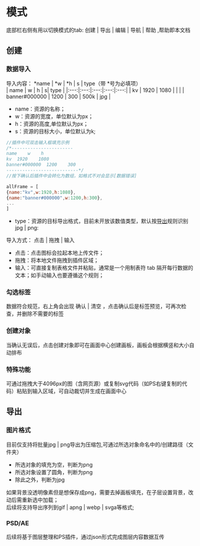 # 模式
<span class="keyInfo">底部栏右侧有用以切换模式的tab: <span class="higText"> 创建 | 导出 | 编辑 | 导航 | 帮助 </span>,帮助即本文档</span>
## 创建
### 数据导入
<span class="keyInfo">导入内容：<span class="higText"> \*name | \*w | \*h | s | type</span>（带<span class="higText"> \*</span>号为必填项）</span><br>
| name | w | h | s| type |
|:---:|:---:|:---:|:---:|:---:|
| kv | 1920 | 1080 |   |   |
| banner#000000 | 1200 | 300 | 500k | jpg |
+ name：资源的名称；
+ w：资源的宽度，单位默认为px；
+ h：资源的高度,单位默认为px；
+ s：资源的目标大小，单位默认为k;<br>

```javascript
//插件中可双击输入框填充示例
/*-----------------------
name    w    h   
kv  1920    1080
banner#000000  1200    300
---------------------------*/
//按下确认后插件中会转化为数组，如格式不对会显示[数据错误]

allFrame = [
{name:"kv",w:1920,h:1080},
{name:"banner#000000",w:1200,h:300},
...
]
```
+ type：资源的目标导出格式，目前未开放该数值类型，默认按[导出](#导出)规则识别<span class="higText">jpg | png</span>:<br>

<span class="keyInfo">导入方式：<span class="higText"> 点击 | 拖拽 | 输入 </span></span><br>
+ 点击：点击图标会拉起本地上传文件；
+ 拖拽：将本地文件拖拽到插件区域；
+ 输入：可直接复制表格文件并粘贴，通常是一个用制表符<span class="higText"> tab </span>隔开每行数据的文本；如手动输入也要遵循这个规则；<br>

### 勾选标签
数据符合规范，右上角会出现<span class="higText"> 确认 | 清空 </span>，点击确认后是标签预览，可再次检查，并删除不需要的标签<br>
### 创建对象
当确认无误后，点击<span class="higText">创建对象</span>即可在画面中心创建画板，画板会根据横竖和大小自动排布<br>
### 特殊功能
可通过拖拽大于4096px的图（含网页源）或复制svg代码（如PS右键复制的代码）粘贴到输入区域，可自动裁切并生成在画面中心<br>
## 导出
### 图片格式
目前仅支持将批量<span class="higText">jpg | png</span>导出为压缩包,可通过所选对象命名中的<span class="higText">/</span>创建路径（文件夹）<br>
+ 所选对象的填充为空，判断为<span class="higText">png</span>
+ 所选对象设置了圆角，判断为<span class="higText">png</span>
+ 除此之外，判断为<span class="higText">jpg</span><br>

如果背景没透明像素但是想保存成png，需要去掉画板填充，在子层设置背景，改动后需重新选中加载；<br>
后续将支持导出序列到<span class="higText">gif | apng | webp | svga</span>等格式;

### PSD/AE
后续将基于图层整理和PS插件，通过<span class="higText">json</span>形式完成图层内容数据互传
